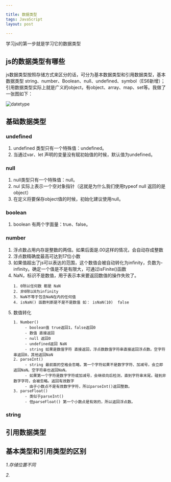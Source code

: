 ```yaml
---

title: 数据类型
tags: JavaScript
layout: post

---
```


学习js的第一步就是学习它的数据类型

## js的数据类型有哪些

js数据类型按照存储方式来区分的话，可分为基本数据类型和引用数据类型，基本数据类型 string、number、Boolean、null、undefined、symbol（ES6新增）；引用数据类型实际上就是广义的object，有object、array、map、set等。我做了一张图如下：

![datetype](https://cdn.jsdelivr.net/gh/moxiaodegu/ImageHosting/images_blogs/datetype.jpg)

## 基础数据类型

### undefined

1. undefined 类型只有一个特殊值：undefined。
2. 当通过var、let 声明的变量没有赋初始值的时候，默认值为undefined。

### null

1. null类型只有一个特殊值：null。
2. nul 实际上表示一个空对象指针（这就是为什么我们使用typeof null 返回的是object）
3. 在定义将要保存object值的时候，初始化建议使用null。

### boolean

1. boolean 有两个字面量：true、false。

### number

1. 浮点数占用内存是整数的两倍。如果后面是.00这样的情况，会自动存成整数
2. 浮点数精确度最高可达到17位小数
3. 如果值超出了js可以表达的范围，这个数值会被自动转化为infinity，负数为-infinity。确定一个值是不是有限大，可通过isFinite()函数
4. NaN，标识不是数值，用于表示本来要返回数值的操作失败了。
   ```
   1. 0除以任何数 都是 NaN
   2. 非0除以0为infinity
   3. NaN不等于包含NaN在内的任何值
   4. isNaN() 函数判断是不是不是数值 如： isNaN(10)  false
   ```
5. 数值转化
   ```
   1. Number() 
        - boolean值 true返回1，false返回0
        - 数值 直接返回
        - null 返回0
        - undefined返回 NaN
        - string 如果是数值字符 直接返回，浮点数数值字符串直接返回浮点数。空字符串返回0，其他返回NaN
   2. parseInt()
        - string 最前面的空格会忽略，第一个字符如果不是数字字符、加减号，会立即返回NaN。空字符串也返回NaN。
        - 如果第一个字符是数字字符或加减号，会继续向后检测，直到字符串末尾。碰到非数字字符，会被忽略。返回有效数字
        - 由于小数点不是有效数字字符，所以parseInt()返回整数。
   3. parseFloat()
        - 类似于parseInt()
        - 但parseFloat() 第一个小数点是有效的，所以返回浮点数。
   ```

### string



## 引用数据类型

## 基本类型和引用类型的区别

*1.存储位置不同*


*2.*
